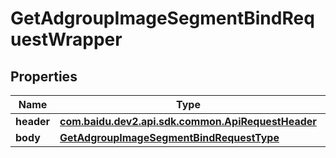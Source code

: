 

# GetAdgroupImageSegmentBindRequestWrapper


## Properties

Name | Type | Description | Notes
------------ | ------------- | ------------- | -------------
**header** | [**com.baidu.dev2.api.sdk.common.ApiRequestHeader**](com.baidu.dev2.api.sdk.common.ApiRequestHeader.md) |  |  [optional]
**body** | [**GetAdgroupImageSegmentBindRequestType**](GetAdgroupImageSegmentBindRequestType.md) |  |  [optional]



